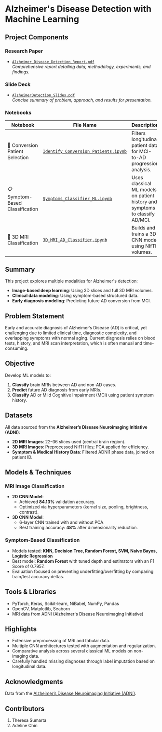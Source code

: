 # Alzheimer's Disease Detection with Machine Learning

## Project Components
### Research Paper
- [`Alzheimer_Disease_Detection_Report.pdf`](Alzheimer_Disease_Detection_Report.pdf)  
  *Comprehensive report detailing data, methodology, experiments, and findings.*

### Slide Deck
- [`AlzheimerDetection_Slides.pdf`](AlzheimerDetection_Slides.pdf)  
  *Concise summary of problem, approach, and results for presentation.*

### Notebooks 

| Notebook | File Name | Description |
|----------|-----------|-------------|
| 🔄 Conversion Patient Selection | [`Identify_Conversion_Patients.ipynb`](notebooks/Identify_Conversion_Patients.ipynb) | Filters longitudinal patient data for MCI-to-AD progression analysis. |
| 📋 Symptom-Based Classification | [`Symptoms_Classifier_ML.ipynb`](notebooks/Symptoms_Classifier_ML.ipynb) | Uses classical ML models on patient history and symptoms to classify AD/MCI. |
| 🧠 3D MRI Classification | [`3D_MRI_AD_Classifier.ipynb`](notebooks/3D_MRI_AD_Classifier.ipynb) | Builds and trains a 3D CNN model using NIfTI volumes. |

## Summary

This project explores multiple modalities for Alzheimer's detection:
- **Image-based deep learning**: Using 2D slices and full 3D MRI volumes.
- **Clinical data modeling**: Using symptom-based structured data.
- **Early diagnosis modeling**: Predicting future AD conversion from MCI.

## Problem Statement
Early and accurate diagnosis of Alzheimer’s Disease (AD) is critical, yet challenging due to limited clinical time, diagnostic complexity, and overlapping symptoms with normal aging. Current diagnosis relies on blood tests, history, and MRI scan interpretation, which is often manual and time-consuming.

## Objective
Develop ML models to:
1. **Classify** brain MRIs between AD and non-AD cases.
2. **Predict** future AD diagnosis from early MRIs.
3. **Classify** AD or Mild Cognitive Impairment (MCI) using patient symptom history.

## Datasets
All data sourced from the **Alzheimer’s Disease Neuroimaging Initiative (ADNI)**:

- **2D MRI Images**: 22–36 slices used (central brain region).
- **3D MRI Images**: Preprocessed NIfTI files; PCA applied for efficiency.
- **Symptom & Medical History Data**: Filtered ADNI1 phase data, joined on patient ID.

## Models & Techniques

### MRI Image Classification
- **2D CNN Model**:
  - Achieved **84.13%** validation accuracy.
  - Optimized via hyperparameters (kernel size, pooling, brightness, contrast).
- **3D CNN Model**:
  - 6-layer CNN trained with and without PCA.
  - Best training accuracy: **48%** after dimensionality reduction.

### Symptom-Based Classification
- Models tested: **KNN, Decision Tree, Random Forest, SVM, Naive Bayes, Logistic Regression**
- Best model: **Random Forest** with tuned depth and estimators with an F1 Score of 0.7957.
- Evaluation focused on preventing underfitting/overfitting by comparing train/test accuracy deltas.

## Tools & Libraries

- PyTorch, Keras, Scikit-learn, NiBabel, NumPy, Pandas
- OpenCV, Matplotlib, Seaborn
- MRI data from ADNI (Alzheimer's Disease Neuroimaging Initiative)

## Highlights
- Extensive preprocessing of MRI and tabular data.
- Multiple CNN architectures tested with augmentation and regularization.
- Comparative analysis across several classical ML models on non-imaging data.
- Carefully handled missing diagnoses through label imputation based on longitudinal data.

## Acknowledgments
Data from the [Alzheimer’s Disease Neuroimaging Initiative (ADNI)](http://adni.loni.usc.edu/).

## Contributors
1. Theresa Sumarta
2. Adeline Chin
